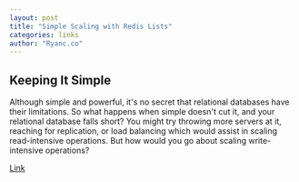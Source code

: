 ```yaml
---
layout: post
title: "Simple Scaling with Redis Lists"
categories: links
author: "Ryanc.co"
---
```


## Keeping It Simple

Although simple and powerful, it's no secret that relational databases have their limitations. So what happens when simple doesn't cut it, and your relational database falls short? You might try throwing more servers at it, reaching for replication, or load balancing which would assist in scaling read-intensive operations. But how would you go about scaling write-intensive operations?

<!--more-->

[Link](https://ryanc.co/blog/simple-scaling)
